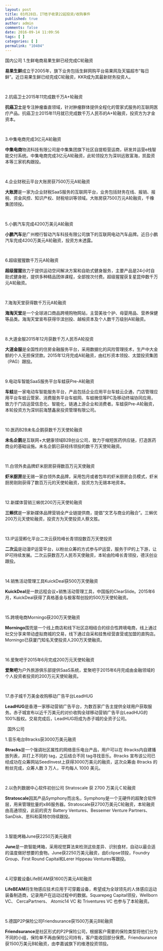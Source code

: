 ```yaml
---
layout: post
title: 03月28日，IT桔子收录22起投资/收购事件
published: true
author: admin
comments: false
date: 2016-09-14 11:09:56
tags: [ ]
categories: [ ]
permalink: "10404"
---
```

  国内公司   1.生鲜电商易果生鲜已经完成C轮融资 

**易果生鲜**成立于2005年，旗下业务包括生鲜网购平台易果网及天猫超市“每日鲜”。近日易果生鲜已经完成C轮融资，KKR成为其最新财务投资人。

&nbsp;

2.抗癌卫士2015年11完成数千万A+轮融资

**抗癌卫士**是专注肿瘤垂直领域，针对肿瘤群体提供全程化的管家式服务的互联网医疗产品。抗癌卫士2015年11月就已完成数千万人民币的A+轮融资，投资方为才金资本。

&nbsp;

3.中集电商完成3亿元A轮融资

**中集电商**物流科技有限公司是中集集团旗下社区自提柜营运商，研发并运营e栈智能交付系统。中集电商完成3亿元A轮融资，此轮领投方为深圳远致富海，凯盈资本等三家机构跟投。

&nbsp;

4.企业财税云平台大账房获7500万元A轮融资

**大账房**是一家为企业财税SaaS服务的互联网平台，业务包括财务在线、报销、报税、资金风控、知识产权、财税培训等领域。大账房获7500万元A轮融资，千橡集团领投。

&nbsp;

5.小鹏汽车完成4200万美元A轮融资

**小鹏汽车**是广州橙行智动汽车科技有限公司旗下的互联网电动汽车品牌。近日小鹏汽车完成4200万美元A轮融资，投资方未透露。

&nbsp;

6.超级猩猩数千万元A轮融资

**超级猩猩**致力于提供运动空间解决方案和自助式健身服务，主要产品是24小时自助式健身舱，提供多种精品团体课程，全部按次付费。超级猩猩获复星昆仲数千万元A轮融资。

&nbsp;

7.海淘天堂获得数千万元A轮融资

**海淘天堂**是一个全球进口商品跨境购物网站，主营美妆个护、母婴用品、营养保健等品类。海淘天堂宣布获得华滨创投、越榕资本及个人数千万级别A轮融资。

&nbsp;

8.大道金服2015年12月获数千万人民币A轮投资

**大道金服**是全国性的住房金融服务平台，采用数据化的风险管理技术，生产中大金额的个人无担保贷款。2015年12月完成A轮融资，由红杉资本领投、太盟投资集团（PAG）跟投。

&nbsp;

9.电动车智能SaaS服务平台车蛙获Pre-A轮融资

**车蛙**是一家电动车智能服务平台，产品包括企业应用平台车蛙云企通，门店管理应用平台车蛙云管家、消费服务平台车蛙网、车蛙微信等PC及移动终端协同应用，致力于门店运营信息化、智能化，链通上游企业和消费者。车蛙获Pre-A轮融资，本轮投资方为深圳前海慧鑫泉投资管理有限公司。

&nbsp;

10.医药B2B未名企鹅获数千万天使轮融资

**未名企鹅**是互联网+大健康领域B2B创业公司，致力于缩短医药供应链，打造医药商业的基础设施。未名企鹅已获经纬领投的数千万天使轮融资。

&nbsp;

11.白领外卖品牌虾米厨房获得数百万元天使融资

**虾米厨房**是无锡一家白领外卖品牌，采用包月或者包年的虾米厨房会员模式，虾米厨房刚刚获得了数百万元的天使轮融资，投资方为无锡本地资本。

&nbsp;

12.新媒体营销三蝌优200万元天使轮融资

**三蝌优**是一家新媒体品牌营销全产业链提供商，提倡“文艺与商业的融合”。三蝌优200万元天使轮融资，投资方为天使投资人蔡文胜。

&nbsp;

13.IP运营孵化平台二次云获险峰长青领投数百万天使投资

**二次云**是动漫IP运营平台，以粉丝众筹的方式参与IP运营，服务于IP的上下游，让IP可持续发展。二次云获数百万人民币天使融资，本轮由险峰长青领投，德沃创业跟投。

&nbsp;

14.销售活动管理工具KuickDeal获500万天使融资

**KuickDeal**是一款远程会议+销售活动管理工具，中国版的ClearSlide。2015年6月，KuickDeal获得了真格基金与极客帮创投的500万天使轮融资。

&nbsp;

15.跨境电商Morningo获200万天使融资

**Morningo**围兜是一个线上商店和线下社区店相结合的综合性跨境电商，线上通过社交分享来带动虚拟商城的交易，线下通过自采和挂售经营直营或加盟的直购店。Morningo已获厦门知名天使投资人200万天使融资。

&nbsp;

16.爱聚吧于2015年6月完成200万元天使轮融资

**爱聚吧**为户外旅游俱乐部提供SaaS系统，爱聚吧于2015年6月完成由金融领域的个人投资者投资的200万元天使轮融资。

&nbsp;

17.赤子城千万美金收购移动广告平台LeadHUG

**LeadHUG**是香港一家移动营销广告平台，为数百家广告主提供全球用户获取服务。赤子城宣布以近千万美元的对价收购全球移动营销广告平台LeadHUG的100%股权。交易完成后，LeadHUG将成为赤子城的全资子公司。

&nbsp;  国外公司   &nbsp; 

1.音乐电台8tracks获3000万美元融资

**8tracks**是一个强调社区属性的网络音乐电台产品，用户可以在 8tracks内自建播放列表，并打上不同的 tag，之后结合不同 tag寻找音乐。8tracks 宣布该公司已经成功在众筹网站SeedInvest上获得3000万美元的融资，这次众筹由 8tracks 的粉丝完成，众筹人数 3 万人，平均每人 1000 美元。

&nbsp;

2.以色列数据中心软件初创公司 Stratoscale 获 2700 万美元Ｃ轮融资

**Stratoscale**因其产品Symphony而出名，Symphony是一个无硬件的超聚合软件层，用来管理批量的x86服务器。Stratoscale获2700万美元C轮融资，本轮融资由高通领投，此前的资方 Battery Ventures、Bessemer Venture Partners、SanDisk、思科和英特尔持续跟投。

&nbsp;

3.智能烤箱June获2250万美元融资

**June**是一款智能烤箱，采用视觉算法来检测这些差异、识别食材，自动以最合适的温度做好想要的食物。June获2250万美元融资，由Eclipse领投，Foundry Group、First Round Capital和Lerer Hippeau Ventures等跟投。

&nbsp;

4.可穿戴设备LifeBEAM获1600万美元A轮融资

**LifeBEAM**将生物感应技术应用于可穿戴设备，希望成为全球领先的人体感应运动装备制造商，记录用户在运动过程中的数据。Squarepeg Capital领投，Wellborn VC、 CercaPartners、 Atomic14 VC 和 Triventures VC 也参与了本轮融资。

&nbsp;

5.德国P2P保险公司Friendsurance获1500万美元B轮融资

**Friendsurance**是社区形式的P2P保险公司，根据客户需要的保险类型将他们分为不同的小组，保险单不再由保险公司持有，客户能收回部分保费。Friendsurance获1500万美元B轮融资，由李嘉诚旗下的维港投资领投。 